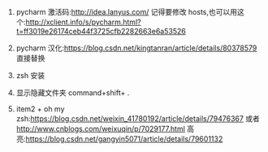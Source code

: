 1. pycharm 激活码:http://idea.lanyus.com/   记得要修改 hosts,也可以用这个:http://xclient.info/s/pycharm.html?t=ff3019e26174ceb44f3725cfb2282663e6a53526

2. pycharm 汉化:https://blog.csdn.net/kingtanran/article/details/80378579  直接替换

3. zsh 安装

4. 显示隐藏文件夹 command+shift+ . 
5. item2 + oh my zsh:https://blog.csdn.net/weixin_41780192/article/details/79476367  或者 http://www.cnblogs.com/weixuqin/p/7029177.html  高亮:https://blog.csdn.net/gangyin5071/article/details/79601132